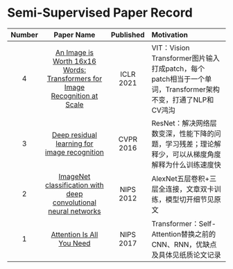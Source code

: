 # Semi-Supervised Paper Record
| Number | Paper Name|  Published | Motivation |
| :-: | :---: | :---: | :-- |
| 4 | [An Image is Worth 16x16 Words: Transformers for Image Recognition at Scale](https://arxiv.org/abs/2010.11929) | ICLR<br>2021 | VIT：Vision Transformer图片输入打成patch，每个patch相当于一个单词，Transformer架构不变，打通了NLP和CV鸿沟 |
| 3 | [Deep residual learning for image recognition](https://openaccess.thecvf.com/content_cvpr_2016/html/He_Deep_Residual_Learning_CVPR_2016_paper.html) | CVPR<br>2016 | ResNet：解决网络层数变深，性能下降的问题，学习残差；理论解释少，可以从梯度角度解释为什么训练速度快 |
| 2 | [ImageNet classification with deep convolutional neural networks](https://dl.acm.org/doi/abs/10.1145/3065386) | NIPS<br>2012 | AlexNet五层卷积+三层全连接，文章双卡训练，模型切开细节见原文 |
| 1 | [Attention Is All You Need](https://proceedings.neurips.cc/paper/2017/hash/3f5ee243547dee91fbd053c1c4a845aa-Abstract.html) | NIPS<br>2017 | Transformer：Self-Attention替换之前的CNN、RNN，优缺点及具体见纸质论文记录 |
